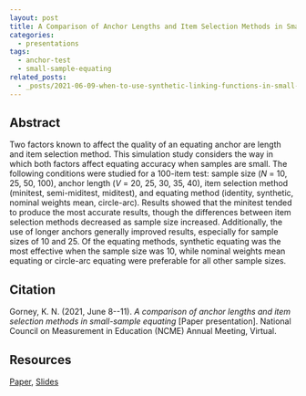 ```yaml
---
layout: post
title: A Comparison of Anchor Lengths and Item Selection Methods in Small-Sample Equating
categories:
  - presentations
tags:
  - anchor-test
  - small-sample-equating
related_posts:
  - _posts/2021-06-09-when-to-use-synthetic-linking-functions-in-small-sample-equating.md
---
```


## Abstract
Two factors known to affect the quality of an equating anchor are length and item selection method. This simulation study considers the way in which both factors affect equating accuracy when samples are small. The following conditions were studied for a 100-item test: sample size (*N* = 10, 25, 50, 100), anchor length (*V* = 20, 25, 30, 35, 40), item selection method (minitest, semi-miditest, miditest), and equating method (identity, synthetic, nominal weights mean, circle-arc). Results showed that the minitest tended to produce the most accurate results, though the differences between item selection methods decreased as sample size increased. Additionally, the use of longer anchors generally improved results, especially for sample sizes of 10 and 25. Of the equating methods, synthetic equating was the most effective when the sample size was 10, while nominal weights mean equating or circle-arc equating were preferable for all other sample sizes.

## Citation
Gorney, K. N. (2021, June 8--11). *A comparison of anchor lengths and item selection methods in small-sample equating* [Paper presentation]. National Council on Measurement in Education (NCME) Annual Meeting, Virtual. 

## Resources
<a href="/assets/files/a-comparison-of-anchor-lengths-and-item-selection-methods-in-small-sample-equating/ncme-2021-paper.pdf" target="_blank">Paper</a>, <a href="/assets/files/a-comparison-of-anchor-lengths-and-item-selection-methods-in-small-sample-equating/ncme-2021-slides.pdf" target="_blank">Slides</a>
